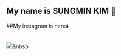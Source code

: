 ## My name is SUNGMIN KIM 👋
##My instagram is here⬇️
##
<a href="https://www.instagram.com/so_ssmk/"><img src="https://img.shields.io/badge/INSTAGRAM-?style=flat-square&logo=##FF0069&logoColor=white&link=내링크"/></a>&nbsp



<!--
**sossmk/sossmk** is a ✨ _special_ ✨ repository because its `README.md` (this file) appears on your GitHub profile.

Here are some ideas to get you started:

- 🔭 I’m currently working on ...
- 🌱 I’m currently learning ...
- 👯 I’m looking to collaborate on ...
- 🤔 I’m looking for help with ...
- 💬 Ask me about ...
- 📫 How to reach me: ...
- 😄 Pronouns: ...
- ⚡ Fun fact: ...
-->
